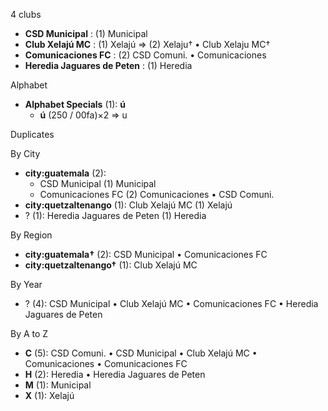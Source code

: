 4 clubs

- **CSD Municipal** : (1) Municipal
- **Club Xelajú MC** : (1) Xelajú => (2) Xelaju† • Club Xelaju MC†
- **Comunicaciones FC** : (2) CSD Comuni. • Comunicaciones
- **Heredia Jaguares de Peten** : (1) Heredia




Alphabet

- **Alphabet Specials** (1):  **ú** 
  - **ú** (250 / 00fa)×2 => u




Duplicates





By City

- **city:guatemala** (2): 
  - CSD Municipal  (1) Municipal
  - Comunicaciones FC  (2) Comunicaciones • CSD Comuni.
- **city:quetzaltenango** (1): Club Xelajú MC  (1) Xelajú
- ? (1): Heredia Jaguares de Peten  (1) Heredia




By Region

- **city:guatemala†** (2):   CSD Municipal • Comunicaciones FC
- **city:quetzaltenango†** (1):   Club Xelajú MC




By Year

- ? (4):   CSD Municipal • Club Xelajú MC • Comunicaciones FC • Heredia Jaguares de Peten






By A to Z

- **C** (5): CSD Comuni. • CSD Municipal • Club Xelajú MC • Comunicaciones • Comunicaciones FC
- **H** (2): Heredia • Heredia Jaguares de Peten
- **M** (1): Municipal
- **X** (1): Xelajú





